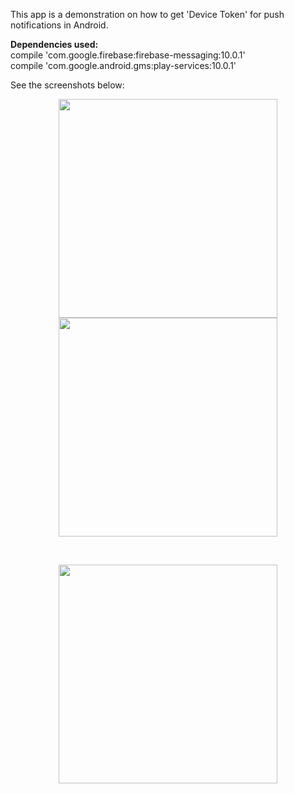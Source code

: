 This app is a demonstration on how to get 'Device Token' for push notifications in Android.<br />

<b>Dependencies used:</b>
<br />
compile 'com.google.firebase:firebase-messaging:10.0.1'
<br />
compile 'com.google.android.gms:play-services:10.0.1'<br />

See the screenshots below:<br />

<p align="center">
  <img src="https://github.com/CodeSpurt/GetDeviceTokenExample/blob/master/app/src/main/res/drawable/screenshot_1.png" width="350"/>
  <img src="https://github.com/CodeSpurt/GetDeviceTokenExample/blob/master/app/src/main/res/drawable/screenshot_2.png" width="350"/>
</p>

<br />

<p align="center">
  <img src="https://github.com/CodeSpurt/GetDeviceTokenExample/blob/master/app/src/main/res/drawable/screenshot_3.png" width="350"/>
</p>
